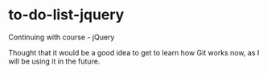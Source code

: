 # to-do-list-jquery
Continuing with course - jQuery

Thought that it would be a good idea to get to learn how Git works now, as I will be using it in the future.
